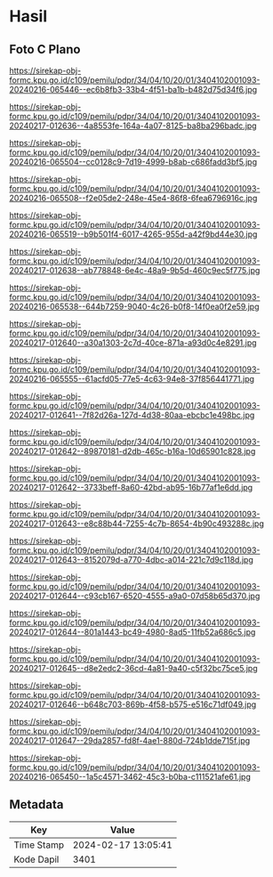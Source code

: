 # Hasil

## Foto C Plano

https://sirekap-obj-formc.kpu.go.id/c109/pemilu/pdpr/34/04/10/20/01/3404102001093-20240216-065446--ec6b8fb3-33b4-4f51-ba1b-b482d75d34f6.jpg

https://sirekap-obj-formc.kpu.go.id/c109/pemilu/pdpr/34/04/10/20/01/3404102001093-20240217-012636--4a8553fe-164a-4a07-8125-ba8ba296badc.jpg

https://sirekap-obj-formc.kpu.go.id/c109/pemilu/pdpr/34/04/10/20/01/3404102001093-20240216-065504--cc0128c9-7d19-4999-b8ab-c686fadd3bf5.jpg

https://sirekap-obj-formc.kpu.go.id/c109/pemilu/pdpr/34/04/10/20/01/3404102001093-20240216-065508--f2e05de2-248e-45e4-86f8-6fea6796916c.jpg

https://sirekap-obj-formc.kpu.go.id/c109/pemilu/pdpr/34/04/10/20/01/3404102001093-20240216-065519--b9b501f4-6017-4265-955d-a42f9bd44e30.jpg

https://sirekap-obj-formc.kpu.go.id/c109/pemilu/pdpr/34/04/10/20/01/3404102001093-20240217-012638--ab778848-6e4c-48a9-9b5d-460c9ec5f775.jpg

https://sirekap-obj-formc.kpu.go.id/c109/pemilu/pdpr/34/04/10/20/01/3404102001093-20240216-065538--644b7259-9040-4c26-b0f8-14f0ea0f2e59.jpg

https://sirekap-obj-formc.kpu.go.id/c109/pemilu/pdpr/34/04/10/20/01/3404102001093-20240217-012640--a30a1303-2c7d-40ce-871a-a93d0c4e8291.jpg

https://sirekap-obj-formc.kpu.go.id/c109/pemilu/pdpr/34/04/10/20/01/3404102001093-20240216-065555--61acfd05-77e5-4c63-94e8-37f856441771.jpg

https://sirekap-obj-formc.kpu.go.id/c109/pemilu/pdpr/34/04/10/20/01/3404102001093-20240217-012641--7f82d26a-127d-4d38-80aa-ebcbc1e498bc.jpg

https://sirekap-obj-formc.kpu.go.id/c109/pemilu/pdpr/34/04/10/20/01/3404102001093-20240217-012642--89870181-d2db-465c-b16a-10d65901c828.jpg

https://sirekap-obj-formc.kpu.go.id/c109/pemilu/pdpr/34/04/10/20/01/3404102001093-20240217-012642--3733beff-8a60-42bd-ab95-16b77af1e6dd.jpg

https://sirekap-obj-formc.kpu.go.id/c109/pemilu/pdpr/34/04/10/20/01/3404102001093-20240217-012643--e8c88b44-7255-4c7b-8654-4b90c493288c.jpg

https://sirekap-obj-formc.kpu.go.id/c109/pemilu/pdpr/34/04/10/20/01/3404102001093-20240217-012643--8152079d-a770-4dbc-a014-221c7d9c118d.jpg

https://sirekap-obj-formc.kpu.go.id/c109/pemilu/pdpr/34/04/10/20/01/3404102001093-20240217-012644--c93cb167-6520-4555-a9a0-07d58b65d370.jpg

https://sirekap-obj-formc.kpu.go.id/c109/pemilu/pdpr/34/04/10/20/01/3404102001093-20240217-012644--801a1443-bc49-4980-8ad5-11fb52a686c5.jpg

https://sirekap-obj-formc.kpu.go.id/c109/pemilu/pdpr/34/04/10/20/01/3404102001093-20240217-012645--d8e2edc2-36cd-4a81-9a40-c5f32bc75ce5.jpg

https://sirekap-obj-formc.kpu.go.id/c109/pemilu/pdpr/34/04/10/20/01/3404102001093-20240217-012646--b648c703-869b-4f58-b575-e516c71df049.jpg

https://sirekap-obj-formc.kpu.go.id/c109/pemilu/pdpr/34/04/10/20/01/3404102001093-20240217-012647--29da2857-fd8f-4ae1-880d-724b1dde715f.jpg

https://sirekap-obj-formc.kpu.go.id/c109/pemilu/pdpr/34/04/10/20/01/3404102001093-20240216-065450--1a5c4571-3462-45c3-b0ba-c111521afe61.jpg


## Metadata

| Key        | Value               |
| ---------- | ------------------- |
| Time Stamp | 2024-02-17 13:05:41 |
| Kode Dapil | 3401                |




